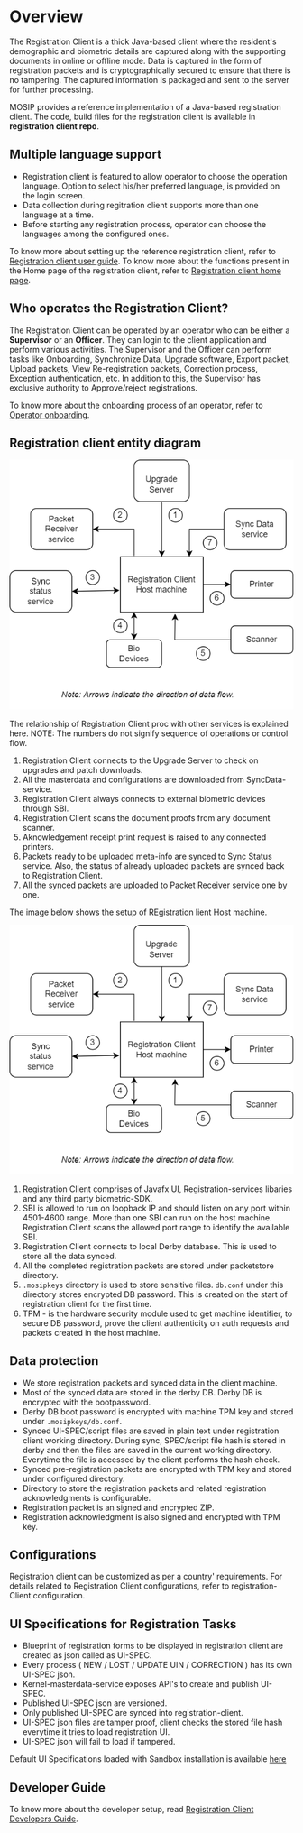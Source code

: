 # Overview

The Registration Client is a thick Java-based client where the resident's demographic and biometric details are captured along with the supporting documents in online or offline mode. Data is captured in the form of registration packets and is cryptographically secured to ensure that there is no tampering. The captured information is packaged and sent to the server for further processing.

MOSIP provides a reference implementation of a Java-based registration client. The code, build files for the registration client is available in **registration client repo**.

## Multiple language support
* Registration client is featured to allow operator to choose the operation language. Option to select his/her preferred language, is provided on the login screen.
* Data collection during regitration client supports more than one language at a time.
* Before starting any registration process, operator can choose the languages among the configured ones.
 
  
To know more about setting up the reference registration client, refer to [Registration client user guide](registration-client-user-guide.md).
To know more about the functions present in the Home page of the registration client, refer to [Registration client home page](registration-client-home-page.md).

## Who operates the Registration Client?

The Registration Client can be operated by an operator who can be either a **Supervisor** or an **Officer**. They can login to the client application and perform various activities. The Supervisor and the Officer can perform tasks like Onboarding, Synchronize Data, Upgrade software, Export packet, Upload packets, View Re-registration packets, Correction process, Exception authentication, etc. In addition to this, the Supervisor has exclusive authority to Approve/reject registrations.

To know more about the onboarding process of an operator, refer to [Operator onboarding](operator-onboarding.md).

## Registration client entity diagram
    
![](_images/reg-client.drawio.png)

The relationship of Registration Client proc with other services is explained here. NOTE: The numbers do not signify sequence of operations or control flow.

1. Registration Client connects to the Upgrade Server to check on upgrades and patch downloads.
2. All the masterdata and configurations are downloaded from SyncData-service.
3. Registration Client always connects to external biometric devices through SBI.
4. Registration Client scans the document proofs from any document scanner.
5. Aknowledgement receipt print request is raised to any connected printers.
6. Packets ready to be uploaded meta-info are synced to Sync Status service. Also, the status of already uploaded packets are synced back to Registration Client.
7. All the synced packets are uploaded to Packet Receiver service one by one.

The image below shows the setup of REgistration lient Host machine.

![](_images/reg-client.drawio.png)

1. Registration Client comprises of Javafx UI, Registration-services libaries and any third party biometric-SDK.
2. SBI is allowed to run on loopback IP and should listen on any port within 4501-4600 range.
More than one SBI can run on the host machine. Registration Client scans the allowed port range to identify the available SBI.
3. Registration Client connects to local Derby database. This is used to store all the data synced. 
4. All the completed registration packets are stored under packetstore directory.
5. `.mosipkeys` directory is used to store sensitive files. `db.conf` under this directory stores encrypted DB password. This is created on the start of registration client for the first time.
6. TPM - is the hardware security module used to get machine identifier, to secure DB password, prove the client authenticity on auth requests and packets created in the host machine.

## Data protection

* We store registration packets and synced data in the client machine.
* Most of the synced data are stored in the derby DB. Derby DB is encrypted with the bootpassword.
* Derby DB boot password is encrypted with machine TPM key and stored under `.mosipkeys/db.conf`.
* Synced UI-SPEC/script files are saved in plain text under registration client working directory. During sync, SPEC/script file hash is stored in derby and then the files are saved in the current working directory. Everytime the file is accessed by the client performs the hash check.
* Synced pre-registration packets are encrypted with TPM key and stored under configured directory.
* Directory to store the registration packets and related registration acknowledgments is configurable. 
* Registration packet is an signed and encrypted ZIP.
* Registration acknowledgment is also signed and encrypted with TPM key.
 
## Configurations
Registration client can be customized as per a country' requirements.  For details related to Registration Client configurations, refer to registration-Client configuration.

## UI Specifications for Registration Tasks 

* Blueprint of registration forms to be displayed in registration client are created as json called as UI-SPEC.
* Every process ( NEW / LOST / UPDATE UIN / CORRECTION ) has its own UI-SPEC json.
* Kernel-masterdata-service exposes API's to create and publish UI-SPEC.
* Published UI-SPEC json are versioned.
* Only published UI-SPEC are synced into registration-client.
* UI-SPEC json files are tamper proof, client checks the stored file hash everytime it tries to load registration UI.
* UI-SPEC json will fail to load if tampered.

Default UI Specifications loaded with Sandbox installation is available [here](https://github.com/mosip/mosip-infra/blob/1.2.0-rc2/deployment/v3/mosip/kernel/masterdata/xlsx/ui_spec.xlsx)

## Developer Guide
To know more about the developer setup, read [Registration Client Developers Guide](https://docs.mosip.io/1.2.0/modules/registration-client/registration-client-developers-guide).

